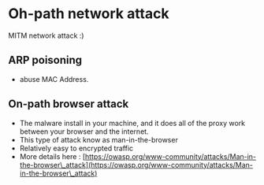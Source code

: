 # Oh-path network attack

MITM network attack :)&#x20;

## ARP poisoning

* abuse MAC Address.

## On-path browser attack

* The malware install in your machine, and it does all of the proxy work between your browser and the internet.&#x20;
* This type of attack know as man-in-the-browser
* Relatively easy to encrypted traffic
* More details here : [https://owasp.org/www-community/attacks/Man-in-the-browser\_attack](https://owasp.org/www-community/attacks/Man-in-the-browser\_attack)
